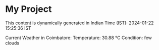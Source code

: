 # My Project

This content is dynamically generated in Indian Time (IST): 2024-01-22 15:25:36 IST


Current Weather in Coimbatore:
Temperature: 30.88 °C
Condition: few clouds
